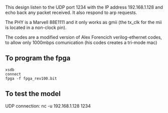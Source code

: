 This design listen to the UDP port 1234 with the IP address
192.168.1.128 and echo back any packet received. It also respond
to arp requests.


The PHY is a Marvell 88E1111 and it only works as gmii (the tx_clk for the mii
is located in a non-clock pin).

The codes are a modified version of Alex Forencich verilog-ethernet codes, to 
allow only 1000mbps comunication (his codes creates a tri-mode mac)

## To program the fpga
    xsdb
    connect
    fpga -f fpga_rev100.bit

## To test the model

UDP connection:
    nc -u 192.168.1.128 1234

